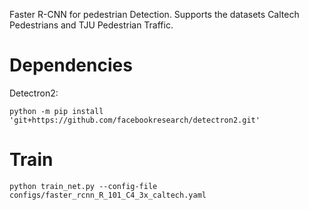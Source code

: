 Faster R-CNN for pedestrian Detection. Supports the datasets Caltech Pedestrians and TJU Pedestrian Traffic.


# Dependencies
Detectron2:
```
python -m pip install 'git+https://github.com/facebookresearch/detectron2.git'
```

# Train
```
python train_net.py --config-file configs/faster_rcnn_R_101_C4_3x_caltech.yaml
```
